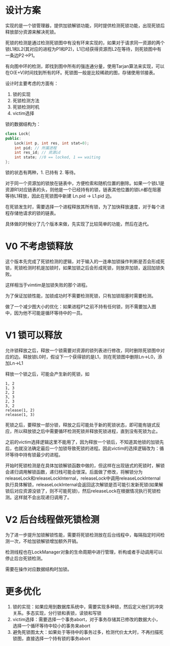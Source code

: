 # 设计方案
实现的是一个锁管理器，提供加锁解锁功能，同时提供检测死锁功能，出现死锁后释放部分资源来解决死锁。

死锁的检测是通过检测死锁图中有没有环来实现的，如果对于请求同一资源的两个锁L1和L2(其对应的进程为P1和P2)，L1已经获得资源而L2在等待，则死锁图中有一条边P2->P1。

有向图中环的检测，即找到图中所有的强连通分量，使用Tarjan算法来实现，可以在O(E+V)时间找到所有的环。死锁图一般是比较稀疏的图，存储使用邻接表。

设计时主要考虑的方面有：
1. 锁的实现
2. 死锁检测方法
3. 死锁检测时机
4. victim选择

锁的数据结构为：
```c++
class Lock{
public:
    Lock(int p, int res, int stat=0);
    int pid; // 所属进程
    int res_id; // 资源id
    int state; //0 == locked, 1 == waiting
};
```

锁的状态有两种，1. 已持有 2. 等待。

对于同一个资源加的锁放在链表中，方便检索和随机位置的删除。如果一个锁L1是资源R1对应链表的头，则他是一个已经持有的锁，链表其他位置的锁Ln都在阻塞等待L1释放，因此在死锁图中新建 Ln.pid -> L1.pid 边。

在死锁发生时，需要选择一个进程释放其所有锁，为了加快释放速度，对于每个进程存储他请求的锁的链表。

具体做的时候分了几个版本来做，先实现了比较简单的功能，然后在迭代。

# V0 不考虑锁释放
这个版本先完成了死锁检测的逻辑，对于输入的一连串加锁操作判断是否会形成死锁，死锁检测时机是加锁时，如果加锁之后会形成死锁，则放弃加锁，返回加锁失败。

这样相当于vimtim是加锁失败的那个进程。

为了保证加锁性能，加锁成功时不需要检测死锁，只有加锁阻塞时需要检测。

做了一个减少图大小的优化：如果进程P1之前不持有任何锁，则不需要加入图中，因为他不可能是循环等待中的一员。

# V1 锁可以释放
允许锁释放之后，释放一个锁需要对资源的锁列表进行修改，同时删除死锁图中对应的边。释放锁L0时，假设下一个获得锁的是L1，则在死锁图中删除Ln->L0，添加Ln->L1

释放一个锁之后，可能会产生新的死锁，如
```
1, 2
1, 3
2, 2
3, 3
2, 3
3, 2
release(1, 2)
release(1, 3)
```

死锁之后，要释放一部分锁，释放之后可能处于新的死锁状态，即可能有链式反应，所以释放锁之后中需要循环检测死锁并释放死锁进程，直到没有死锁为止。

之前的victim选择逻辑这里不能用了，因为释放一个锁后，不知道其他锁的加锁先后，也就没法确定最后一个加锁导致死锁的进程。因此victim的选择逻辑改为：循环等待中持有锁最少的进程。

开始时死锁检测是在具体加锁解锁函数中做的，但这样在出现链式的死锁时，解锁会递归调用解锁函数，递归栈可能会很深。后面做了修改，将解锁分为releaseLock和releaseLockInternal，releaseLock中调用releaseLockInternal执行具体解锁，releaseLockInternal会返回这次解锁是否可能引发新死锁(如果解锁后对应资源没锁了，则不可能死锁)，然后releaseLock在根据情况执行死锁检测。这样就不会出现递归调用了。

# V2 后台线程做死锁检测
为了进一步提升加锁解锁性能，需要将死锁检测放在后台线程中，每隔指定时间检测一次，不给加锁解锁增加额外开销。

检测线程也在LockManager对象的生命周期中进行管理，析构或者手动调用可以停止后台死锁检测。

需要在操作对应数据结构时加锁。

# 更多优化
1. 锁的实现：如果应用到数据库系统中，需要实现多种锁，然后定义他们的冲突关系。多态实现，分行锁和表锁，读锁和写锁
2. victim选择：需要选择一个事务abort，对于事务存储其已修改的数据大小，选择一个循环等待中较小的事务来abort
3. 避免死锁图太大：如果处于等待中的事务过多，检测代价太大时，不再扫描死锁图，直接选择一个持有锁的事务abort